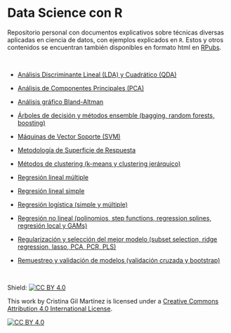 # Data Science con R

Repositorio personal con documentos explicativos sobre técnicas diversas aplicadas en ciencia de datos, con ejemplos explicados en `R`. Estos y otros contenidos se encuentran también disponibles en formato html en [RPubs](https://rpubs.com/Cristina_Gil).

<br>

+ [Análisis Discriminante Lineal (LDA) y Cuadrático (QDA)](https://github.com/CristinaGil/Ciencia-de-Datos-R/blob/master/PDF/Analisis_Discriminante_Lineal_(LDA)_y_Cuadratico_(QDA).pdf)

+ [Análisis de Componentes Principales (PCA)](https://github.com/CristinaGil/Ciencia-de-Datos-R/blob/master/PDF/Analisis_de_Componentes_Principales_(PCA).pdf)

+ [Análisis gráfico Bland-Altman](https://github.com/CristinaGil/Ciencia-de-Datos-R/blob/master/PDF/Analisis_grafico_Bland-Altman.pdf)

+ [Árboles de decisión y métodos ensemble (bagging, random forests, boosting)](https://github.com/CristinaGil/Ciencia-de-Datos-R/blob/master/PDF/Arboles_de_decision_y_metodos_ensemble_(bagging%2C_random%20forests%2C_boosting).pdf)

+ [Máquinas de Vector Soporte (SVM)](https://github.com/CristinaGil/Ciencia-de-Datos-R/blob/master/PDF/Maquinas_de_Vector_Soporte_(SVM).pdf)

+ [Metodología de Superficie de Respuesta](https://github.com/CristinaGil/Ciencia-de-Datos-R/blob/master/PDF/Metodologia_de_Superficie_de_Respuesta_(RSM).pdf)

+ [Métodos de clustering (k-means y clustering jerárquico)](https://github.com/CristinaGil/Ciencia-de-Datos-R/blob/master/PDF/Metodos_de_clustering_k-means_y_clustering%20jerarquico.pdf)

+ [Regresión lineal múltiple](https://github.com/CristinaGil/Ciencia-de-Datos-R/blob/master/PDF/Regresion_lineal_multiple.pdf)

+ [Regresión lineal simple](https://github.com/CristinaGil/Ciencia-de-Datos-R/blob/master/PDF/Regresion_lineal_simple.pdf)

+ [Regresión logística (simple y múltiple)](https://github.com/CristinaGil/Ciencia-de-Datos-R/blob/master/PDF/Regresion_logistica_(simple_y_multiple).pdf)

+ [Regresión no lineal (polinomios, step functions, regression splines, regresión local y GAMs)](https://github.com/CristinaGil/Ciencia-de-Datos-R/blob/master/PDF/Metodos_de_regresion_no_lineal_(polinomios%2C_step_functions%2C_regression_splines%2C_regresion_local_y_GAMs).pdf)

+ [Regularización y selección del mejor modelo (subset selection, ridge regression, lasso, PCA, PCR, PLS)](https://github.com/CristinaGil/Ciencia-de-Datos-R/blob/master/PDF/Metodos_de_regularizacion_y_seleccion_del_mejor_modelo_(subset_selection%2C_ridge%20regression%2C_lasso%2C_PCA%2C_PCR%2C_PLS).pdf)

+ [Remuestreo y validación de modelos (validación cruzada y bootstrap)](https://github.com/CristinaGil/Ciencia-de-Datos-R/blob/master/PDF/Metodos_de_remuestreo_y_validacion_de_modelos_(validacion_cruzada_y_bootstrap).pdf)

<br>

Shield: [![CC BY 4.0][cc-by-shield]][cc-by]

This work by Cristina Gil Martínez is licensed under a [Creative Commons Attribution 4.0 International License][cc-by].

[![CC BY 4.0][cc-by-image]][cc-by]

[cc-by]: http://creativecommons.org/licenses/by/4.0/
[cc-by-image]: https://i.creativecommons.org/l/by/4.0/88x31.png
[cc-by-shield]: https://img.shields.io/badge/License-CC%20BY%204.0-lightgrey.svg
